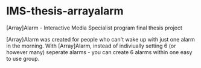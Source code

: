 # IMS-thesis-arrayalarm
[Array]Alarm - Interactive Media Specialist program final thesis project

[Array}Alarm was created for people who can't wake up with just one alarm in the morning. With [Array]Alarm, instead of indiviually 
setting 6 (or however many) seperate alarms - you can create 6 alarms within one easy to use group.
